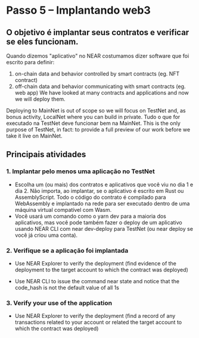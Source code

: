 # Passo 5 – Implantando web3

## O objetivo é implantar seus contratos e verificar se eles funcionam.

Quando dizemos "aplicativo" no NEAR costumamos dizer software que foi escrito para definir:

1. on-chain data and behavior controlled by smart contracts (eg. NFT contract)
2. off-chain data and behavior communicating with smart contracts (eg. web app) We have looked at many contracts and applications and now we will deploy them.

Deploying to MainNet is out of scope so we will focus on TestNet and, as bonus activity, LocalNet where you can build in private. Tudo o que for executado na TestNet deve funcionar bem na MainNet. This is the only purpose of TestNet, in fact: to provide a full preview of our work before we take it live on MainNet.

## Principais atividades

### 1. Implantar pelo menos uma aplicação no TestNet

* Escolha um (ou mais) dos contratos e aplicativos que você viu no dia 1 e dia 2. Não importa, ao implantar, se o aplicativo é escrito em Rust ou AssemblyScript. Todo o código do contrato é compilado para WebAssembly e implantado na rede para ser executado dentro de uma máquina virtual compatível com Wasm.
* Você usará um comando como o yarn dev para a maioria dos aplicativos, mas você pode também fazer o deploy de um aplicativo usando NEAR CLI com near dev-deploy para TestNet (ou near deploy se você já criou uma conta).

### 2. Verifique se a aplicação foi implantada

* Use NEAR Explorer to verify the deployment (find evidence of the deployment to the target account to which the contract was deployed)

* Use NEAR CLI to issue the command near state <contract-account> and notice that the code_hash is not the default value of all 1s

### 3. Verify your use of the application

* Use NEAR Explorer to verify the deployment (find a record of any transactions related to your account or related the target account to which the contract was deployed)
